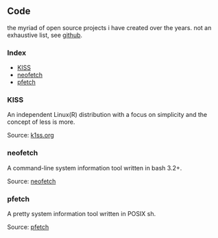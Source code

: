 ## Code

the myriad of open source projects i have created over the years.
not an exhaustive list, see [github](https://github.com/dylanaraps).


### Index

<!-- vim-markdown-toc GFM -->

* [KISS](#kiss)
* [neofetch](#neofetch)
* [pfetch](#pfetch)

<!-- vim-markdown-toc -->


### KISS

An independent Linux(R) distribution with a focus on simplicity and the concept of less is more.

Source: [k1ss.org](https://k1ss.org)

### neofetch

A command-line system information tool written in bash 3.2+.

Source: [neofetch](https://github.com/dylanaraps/neofetch)

### pfetch

A pretty system information tool written in POSIX sh.

Source: [pfetch](https://github.com/dylanaraps/pfetch)


